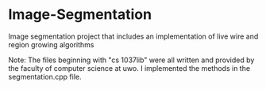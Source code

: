 Image-Segmentation
==================

Image segmentation project that includes an implementation of live wire and region growing algorithms

Note: The files beginning with "cs 1037lib" were all written and provided by the faculty of computer science at uwo. I implemented the methods in the segmentation.cpp file.
